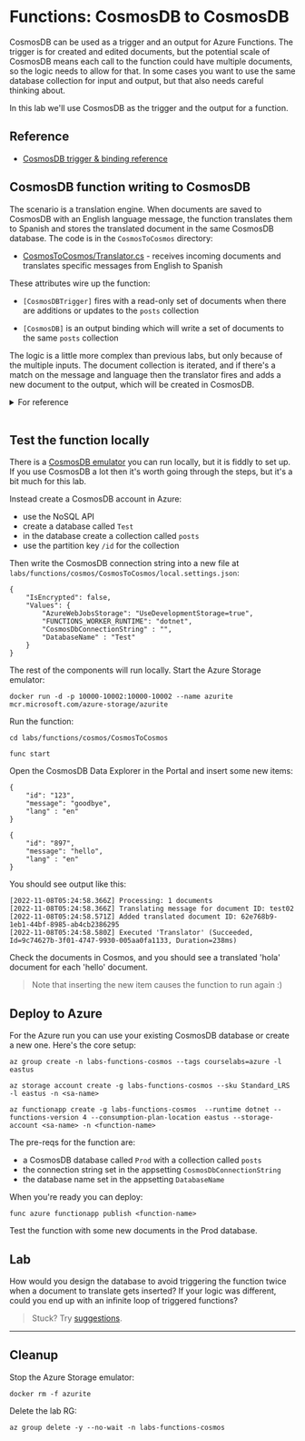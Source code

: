 # Functions: CosmosDB to CosmosDB

CosmosDB can be used as a trigger and an output for Azure Functions. The trigger is for created and edited documents, but the potential scale of CosmosDB means each call to the function could have multiple documents, so the logic needs to allow for that. In some cases you want to use the same database collection for input and output, but that also needs careful thinking about.

In this lab we'll use CosmosDB as the trigger and the output for a function.

## Reference

- [CosmosDB trigger & binding reference](https://learn.microsoft.com/en-us/azure/azure-functions/functions-bindings-cosmosdb-v2?tabs=in-process%2Cfunctionsv2&pivots=programming-language-csharp)


## CosmosDB function writing to CosmosDB

The scenario is a translation engine. When documents are saved to CosmosDB with an English language message, the function translates them to Spanish and stores the translated document in the same CosmosDB database. The code is in the `CosmosToCosmos` directory:

- [CosmosToCosmos/Translator.cs](/labs/functions/cosmos/CosmosToCosmos/Translator.cs) - receives incoming documents and translates specific messages from English to Spanish

These attributes wire up the function:

- `[CosmosDBTrigger]` fires with a read-only set of documents when there are additions or updates to the `posts` collection

- `[CosmosDB]` is an output binding which will write a set of documents to the same `posts` collection

The logic is a little more complex than previous labs, but only because of the multiple inputs. The document collection is iterated, and if there's a match on the message and language then the translator fires and adds a new document to the output, which will be created in CosmosDB.

<details>
  <summary>For reference</summary>

Here's how the function was created:

```
func init CosmosToCosmos --dotnet 

cd CosmosToCosmos

func new --name Translator --template "CosmosDBTrigger"

dotnet add package Microsoft.Azure.WebJobs.Extensions.CosmosDB --version 3.0.10
```

</details><br/>

## Test the function locally

There is a [CosmosDB emulator](https://learn.microsoft.com/en-us/azure/cosmos-db/local-emulator?tabs=ssl-netstd21) you can run locally, but it is fiddly to set up. If you use CosmosDB a lot then it's worth going through the steps, but it's a bit much for this lab.

Instead create a CosmosDB account in Azure:

- use the NoSQL API
- create a database called `Test`
- in the database create a collection called `posts`
- use the partition key `/id` for the collection

Then write the CosmosDB connection string into a new file at `labs/functions/cosmos/CosmosToCosmos/local.settings.json`:

```
{
    "IsEncrypted": false,
    "Values": {
        "AzureWebJobsStorage": "UseDevelopmentStorage=true",
        "FUNCTIONS_WORKER_RUNTIME": "dotnet",
        "CosmosDbConnectionString" : "",
        "DatabaseName" : "Test"
    }
}
```

The rest of the components will run locally. Start the Azure Storage emulator:

```
docker run -d -p 10000-10002:10000-10002 --name azurite mcr.microsoft.com/azure-storage/azurite
```

Run the function:

```
cd labs/functions/cosmos/CosmosToCosmos

func start
```

Open the CosmosDB Data Explorer in the Portal and insert some new items:

```
{
    "id": "123",
    "message": "goodbye",
    "lang" : "en"
}
```

```
{
    "id": "897",
    "message": "hello",
    "lang" : "en"
}
```

You should see output like this:

```
[2022-11-08T05:24:58.366Z] Processing: 1 documents
[2022-11-08T05:24:58.366Z] Translating message for document ID: test02
[2022-11-08T05:24:58.571Z] Added translated document ID: 62e768b9-1eb1-44bf-8985-ab4cb2386295
[2022-11-08T05:24:58.580Z] Executed 'Translator' (Succeeded, Id=9c74627b-3f01-4747-9930-005aa0fa1133, Duration=238ms)
```

Check the documents in Cosmos, and you should see a translated 'hola' document for each 'hello' document.

> Note that inserting the new item causes the function to run again :)

## Deploy to Azure

For the Azure run you can use your existing CosmosDB database or create a new one. Here's the core setup:

```
az group create -n labs-functions-cosmos --tags courselabs=azure -l eastus

az storage account create -g labs-functions-cosmos --sku Standard_LRS -l eastus -n <sa-name>

az functionapp create -g labs-functions-cosmos  --runtime dotnet --functions-version 4 --consumption-plan-location eastus --storage-account <sa-name> -n <function-name> 
```

The pre-reqs for the function are:

- a CosmosDB database called `Prod` with a collection called `posts`
- the connection string set in the appsetting `CosmosDbConnectionString`
- the database name set in the appsetting `DatabaseName`

When you're ready you can deploy:

```
func azure functionapp publish <function-name>
```

Test the function with some new documents in the Prod database.

## Lab

How would you design the database to avoid triggering the function twice when a document to translate gets inserted? If your logic was different, could you end up with an infinite loop of triggered functions?

> Stuck? Try [suggestions](suggestions.md).

___

## Cleanup

Stop the Azure Storage emulator:

```
docker rm -f azurite
```

Delete the lab RG:

```
az group delete -y --no-wait -n labs-functions-cosmos
```
